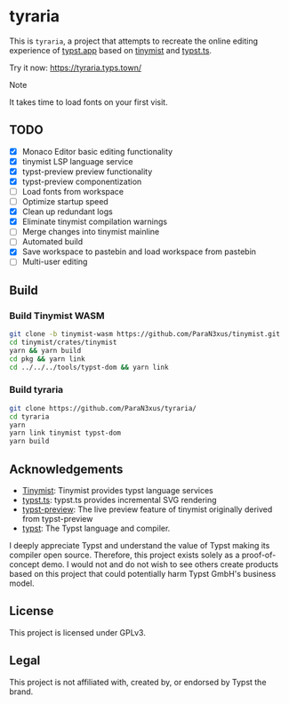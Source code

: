# tyraria

This is `tyraria`, a project that attempts to recreate the online editing experience of [typst.app]("https://typst.app/") based on [tinymist]("https://github.com/myriad-dreamin/tinymist") and [typst.ts]("https://github.com/Myriad-Dreamin/typst.ts").

Try it now: https://tyraria.typs.town/

> [!NOTE]
> It takes time to load fonts on your first visit.

## TODO

- [x] Monaco Editor basic editing functionality
- [x] tinymist LSP language service
- [x] typst-preview preview functionality
- [x] typst-preview componentization
- [ ] Load fonts from workspace
- [ ] Optimize startup speed
- [x] Clean up redundant logs
- [x] Eliminate tinymist compilation warnings
- [ ] Merge changes into tinymist mainline
- [ ] Automated build
- [x] Save workspace to pastebin and load workspace from pastebin
- [ ] Multi-user editing

## Build

### Build Tinymist WASM

```sh
git clone -b tinymist-wasm https://github.com/ParaN3xus/tinymist.git
cd tinymist/crates/tinymist
yarn && yarn build
cd pkg && yarn link
cd ../../../tools/typst-dom && yarn link
```

### Build tyraria

```sh
git clone https://github.com/ParaN3xus/tyraria/
cd tyraria
yarn
yarn link tinymist typst-dom
yarn build
```

## Acknowledgements
- [Tinymist](https://github.com/Myriad-Dreamin/tinymist): Tinymist provides typst language services
- [typst.ts](https://github.com/Myriad-Dreamin/typst.ts): typst.ts provides incremental SVG rendering
- [typst-preview](https://github.com/Enter-tainer/typst-preview): The live preview feature of tinymist originally derived from typst-preview
- [typst](https://github.com/typst/typst): The Typst language and compiler.

I deeply appreciate Typst and understand the value of Typst making its compiler open source. Therefore, this project exists solely as a proof-of-concept demo. I would not and do not wish to see others create products based on this project that could potentially harm Typst GmbH's business model.


## License

This project is licensed under GPLv3.

## Legal

This project is not affiliated with, created by, or endorsed by Typst the brand.